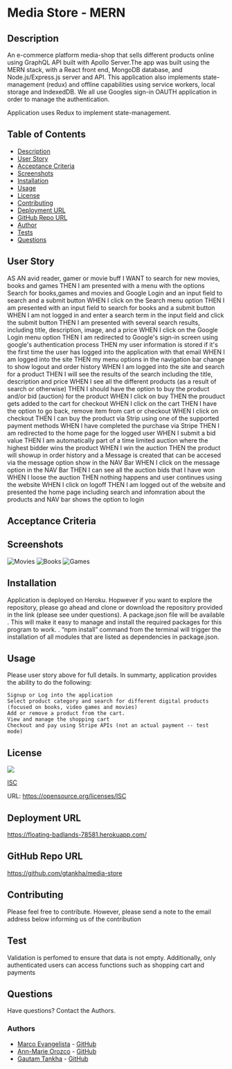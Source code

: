 # Media Store - MERN

## Description
  An e-commerce platform media-shop that sells different products online using  GraphQL API built with Apollo Server.The app was built using the MERN stack, with a React front end, MongoDB database, and Node.js/Express.js server and API. This application also implements state-management (redux) and offline capabilities using service workers, local storage and IndexedDB. We all use Googles sign-in OAUTH application in order to manage the authentication.

  Application uses Redux to implement state-management. 
## Table of Contents
 - [Description](#description)
 - [User Story](#user-story)
 - [Acceptance Criteria](#acceptance-criteria)
 - [Screenshots](#screenshots)
 - [Installation](#installation)
 - [Usage](#usage)
 - [License](#license)
 - [Contributing](#contributing)
 - [Deployment URL](#Deployment-URL)
 - [GitHub Repo URL](#GitHub-Repo-URL)
 - [Author](#author)
 - [Tests](#tests)
 - [Questions](#questions)

## User Story
AS AN avid reader, gamer or movie buff
I WANT to search for new movies, books and games 
THEN  I am presented with a menu with the options Search for books,games and movies and Google Login and an input field to search and a submit button
WHEN I click on the Search menu option
THEN I am presented with an input field to search for books and a submit button
WHEN I am not logged in and enter a search term in the input field and click the submit button
THEN I am presented with several search results, including title, description, image, and a price 
WHEN I click on the Google Login menu option
THEN I am redirected to Google's sign-in screen using google's authentication process
THEN my user information is stored if it's the first time the user has logged into the application with that email 
WHEN I am logged into the site
THEN my menu options in the navigation bar change to show logout and order history
WHEN I am logged into the site and search for a product
THEN I will see the results of the search including the title, description and price
WHEN I see all the different products (as a result of search or otherwise)
THEN I should have the option to buy the product and/or bid (auction) for the product
WHEN I click on buy
THEN the prouduct gets added to the cart for checkout
WHEN I click on the cart
THEN I have the option to go back, remove item from cart or checkout 
WHEN I click on checkout 
THEN I can buy the product via Strip using one of the supported payment methods
WHEN I have completed the purchase via Stripe
THEN I am redirected to the home page for the logged user
WHEN I submit a bid value
THEN I am automatically part of a time limited auction where the highest bidder wins the product
WHEN I win the auction
THEN the product will showup in order history and a Message is created that can be accesed via the message option show in the NAV Bar
WHEN I click on the message option in the NAV Bar
THEN I can see all the auction bids that I have won
WHEN I loose the auction
THEN nothing happens and user continues using the website
WHEN I click on logoff
THEN I am logged out of  the website and presented the home page including search and infomration about the products and NAV bar shows the option to login

## Acceptance Criteria

## Screenshots
![Movies](./movies.jpg)
![Books](./books.jpg)
![Games](./games.jpg) 

## Installation
 Application is deployed on Heroku. 
 Hopwever if you want to explore the repository, please go ahead and clone or download the repository provided in the link (please see under questions).  A package.json file will be available . This will make it easy to manage and install the required packages for this program to work. . “npm install” command from the terminal will trigger the installation of all modules that are listed as dependencies in package.json.

 ## Usage
  Please user story above for full details. 
  In summarty, application provides the ability to do the following: 

    Signup or Log into the application
    Select product category and search for different digital products (focused on books, video games and movies)
    Add or remove a product from the cart.
    View and manage the shopping cart
    Checkout and pay using Stripe APIs (not an actual payment -- test mode)


  ## License
   ![](https://img.shields.io/badge/License-ISC-blue.svg)
  
  [ISC](https://opensource.org/licenses/ISC)

  URL: https://opensource.org/licenses/ISC

## Deployment URL
https://floating-badlands-78581.herokuapp.com/


## GitHub Repo URL
https://github.com/gtankha/media-store

## Contributing
  Please feel free to contribute. However, please send a note to the email address below informing us of the contribution

## Test
  Validation is perfomed to ensure that data is not empty. Additionally, only authenticated users can access functions such as shopping cart and payments

## Questions
Have questions? Contact the Authors. 

### Authors
* [Marco Evangelista](https://marcobjj.github.io/react-portfolio/) - [GitHub](https://github.com/marcobjj?tab=repositories)
* [Ann-Marie Orozco](http://ann760.github.io/developer-portfolio) - [GitHub](https://github.com/ann760)
* [Gautam Tankha](https://gtankha.github.io/portfolio_react/) - [GitHub](https://github.com/gtankha?tab=repositories)
  



